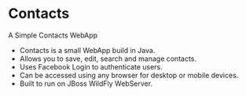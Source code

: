 # Contacts
A Simple Contacts WebApp

- Contacts is a small WebApp build in Java.
- Allows you to save, edit, search and manage contacts.
- Uses Facebook Login to authenticate users.
- Can be accessed using any browser for desktop or mobile devices.
- Built to run on JBoss WildFly WebServer.
